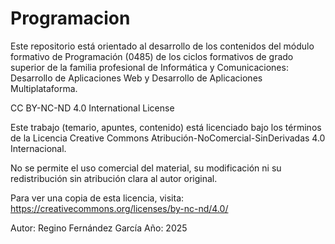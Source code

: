 # Programacion
Este repositorio está orientado al desarrollo de los contenidos del módulo formativo de Programación (0485) de los ciclos formativos de grado superior de la familia profesional de Informática y Comunicaciones: Desarrollo de Aplicaciones Web y Desarrollo de Aplicaciones Multiplataforma. 

CC BY-NC-ND 4.0 International License

Este trabajo (temario, apuntes, contenido) está licenciado bajo los términos de la Licencia Creative Commons Atribución-NoComercial-SinDerivadas 4.0 Internacional.

No se permite el uso comercial del material, su modificación ni su redistribución sin atribución clara al autor original.

Para ver una copia de esta licencia, visita:
https://creativecommons.org/licenses/by-nc-nd/4.0/

Autor: Regino Fernández García
Año: 2025
